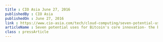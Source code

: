 ```yaml
---
title : CIO Asia June 27, 2016
publishedBy : CIO Asia
publishedOn : June 27, 2016
link : https://www.cio-asia.com/tech/cloud-computing/seven-potential-uses-for-bitcoins-core-innovation-the-blockchain/?page=2/
articleName : Seven potential uses for Bitcoin's core innovation- the blockchain
class : pressArticle
---
```


